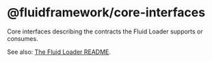 # @fluidframework/core-interfaces

Core interfaces describing the contracts the Fluid Loader supports or consumes.

See also: [The Fluid Loader README](../README.md).

